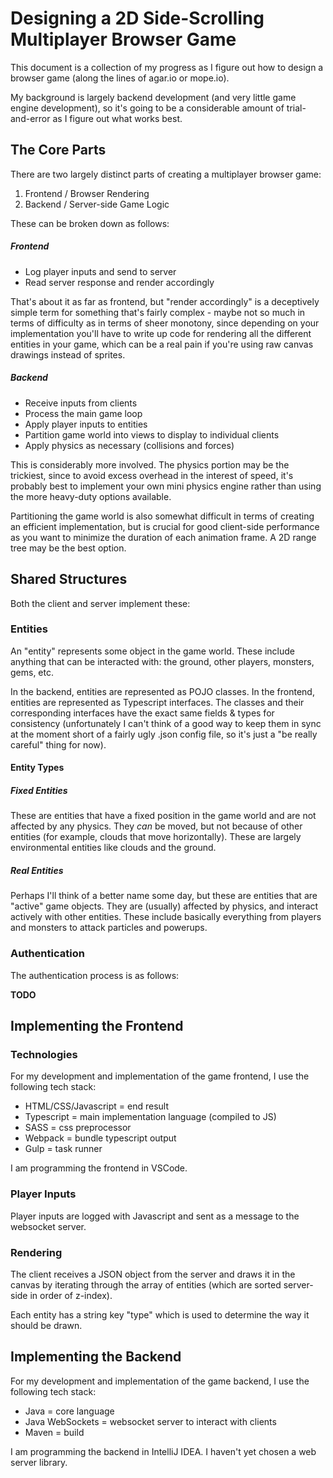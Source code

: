 # Designing a 2D Side-Scrolling Multiplayer Browser Game

This document is a collection of my progress as I figure out how to design a browser game (along the lines of agar.io or mope.io).

My background is largely backend development (and very little game engine development), so it's going to be a considerable amount of trial-and-error as I figure out what works best.

## The Core Parts

There are two largely distinct parts of creating a multiplayer browser game:

1. Frontend / Browser Rendering
2. Backend / Server-side Game Logic

These can be broken down as follows:

##### Frontend
- Log player inputs and send to server
- Read server response and render accordingly

That's about it as far as frontend, but "render accordingly" is a deceptively simple term for something that's fairly complex - maybe not so much in terms of difficulty as in terms of sheer monotony, since depending on your implementation you'll have to write up code for rendering all the different entities in your game, which can be a real pain if you're using raw canvas drawings instead of sprites.

##### Backend
- Receive inputs from clients
- Process the main game loop
- Apply player inputs to entities
- Partition game world into views to display to individual clients
- Apply physics as necessary (collisions and forces)

This is considerably more involved. The physics portion may be the trickiest, since to avoid excess overhead in the interest of speed, it's probably best to implement your own mini physics engine rather than using the more heavy-duty options available. 

Partitioning the game world is also somewhat difficult in terms of creating an efficient implementation, but is crucial for good client-side performance as you want to minimize the duration of each animation frame. A 2D range tree may be the best option.

## Shared Structures

Both the client and server implement these:

### Entities

An "entity" represents some object in the game world. These include anything that can be interacted with: the ground, other players, monsters, gems, etc.

In the backend, entities are represented as POJO classes. In the frontend, entities are represented as Typescript interfaces. The classes and their corresponding interfaces have the exact same fields & types for consistency (unfortunately I can't think of a good way to keep them in sync at the moment short of a fairly ugly .json config file, so it's just a "be really careful" thing for now).

#### Entity Types

##### Fixed Entities

These are entities that have a fixed position in the game world and are not affected by any physics. They *can* be moved, but not because of other entities (for example, clouds that move horizontally). These are largely environmental entities like clouds and the ground.

##### Real Entities

Perhaps I'll think of a better name some day, but these are entities that are "active" game objects. They are (usually) affected by physics, and interact actively with other entities. These include basically everything from players and monsters to attack particles and powerups.

### Authentication

The authentication process is as follows:

__TODO__

## Implementing the Frontend

### Technologies
For my development and implementation of the game frontend, I use the following tech stack:

- HTML/CSS/Javascript = end result
- Typescript = main implementation language (compiled to JS)
- SASS = css preprocessor
- Webpack = bundle typescript output
- Gulp = task runner

I am programming the frontend in VSCode.

### Player Inputs

Player inputs are logged with Javascript and sent as a message to the websocket server.

### Rendering

The client receives a JSON object from the server and draws it in the canvas by iterating through the array of entities (which are sorted server-side in order of z-index).

Each entity has a string key "type" which is used to determine the way it should be drawn.

## Implementing the Backend

For my development and implementation of the game backend, I use the following tech stack:

- Java = core language
- Java WebSockets = websocket server to interact with clients
- Maven = build

I am programming the backend in IntelliJ IDEA. I haven't yet chosen a web server library.
